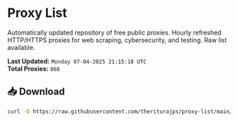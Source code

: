 # Proxy List

Automatically updated repository of free public proxies. Hourly refreshed HTTP/HTTPS proxies for web scraping, cybersecurity, and testing. Raw list available.

**Last Updated:** `Monday 07-04-2025 21:15:18 UTC`  
**Total Proxies:** `868`

## 📥 Download
```bash
curl -O https://raw.githubusercontent.com/theriturajps/proxy-list/main/proxies.txt
